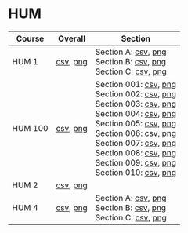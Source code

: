 # HUM

| Course | Overall | Section |
| ------ | ------- | ------- |
| HUM 1 | [csv](https://github.com/UCSD-Historical-Enrollment-Data/2025Winter/blob/main/overall/HUM%201.csv), [png](https://raw.githubusercontent.com/UCSD-Historical-Enrollment-Data/2025Winter/main/plot_overall/HUM%201.png) | Section A: [csv](https://github.com/UCSD-Historical-Enrollment-Data/2025Winter/blob/main/section/HUM%201_A.csv), [png](https://raw.githubusercontent.com/UCSD-Historical-Enrollment-Data/2025Winter/main/plot_section/HUM%201_A.png)<br>Section B: [csv](https://github.com/UCSD-Historical-Enrollment-Data/2025Winter/blob/main/section/HUM%201_B.csv), [png](https://raw.githubusercontent.com/UCSD-Historical-Enrollment-Data/2025Winter/main/plot_section/HUM%201_B.png)<br>Section C: [csv](https://github.com/UCSD-Historical-Enrollment-Data/2025Winter/blob/main/section/HUM%201_C.csv), [png](https://raw.githubusercontent.com/UCSD-Historical-Enrollment-Data/2025Winter/main/plot_section/HUM%201_C.png) |
| HUM 100 | [csv](https://github.com/UCSD-Historical-Enrollment-Data/2025Winter/blob/main/overall/HUM%20100.csv), [png](https://raw.githubusercontent.com/UCSD-Historical-Enrollment-Data/2025Winter/main/plot_overall/HUM%20100.png) | Section 001: [csv](https://github.com/UCSD-Historical-Enrollment-Data/2025Winter/blob/main/section/HUM%20100_001.csv), [png](https://raw.githubusercontent.com/UCSD-Historical-Enrollment-Data/2025Winter/main/plot_section/HUM%20100_001.png)<br>Section 002: [csv](https://github.com/UCSD-Historical-Enrollment-Data/2025Winter/blob/main/section/HUM%20100_002.csv), [png](https://raw.githubusercontent.com/UCSD-Historical-Enrollment-Data/2025Winter/main/plot_section/HUM%20100_002.png)<br>Section 003: [csv](https://github.com/UCSD-Historical-Enrollment-Data/2025Winter/blob/main/section/HUM%20100_003.csv), [png](https://raw.githubusercontent.com/UCSD-Historical-Enrollment-Data/2025Winter/main/plot_section/HUM%20100_003.png)<br>Section 004: [csv](https://github.com/UCSD-Historical-Enrollment-Data/2025Winter/blob/main/section/HUM%20100_004.csv), [png](https://raw.githubusercontent.com/UCSD-Historical-Enrollment-Data/2025Winter/main/plot_section/HUM%20100_004.png)<br>Section 005: [csv](https://github.com/UCSD-Historical-Enrollment-Data/2025Winter/blob/main/section/HUM%20100_005.csv), [png](https://raw.githubusercontent.com/UCSD-Historical-Enrollment-Data/2025Winter/main/plot_section/HUM%20100_005.png)<br>Section 006: [csv](https://github.com/UCSD-Historical-Enrollment-Data/2025Winter/blob/main/section/HUM%20100_006.csv), [png](https://raw.githubusercontent.com/UCSD-Historical-Enrollment-Data/2025Winter/main/plot_section/HUM%20100_006.png)<br>Section 007: [csv](https://github.com/UCSD-Historical-Enrollment-Data/2025Winter/blob/main/section/HUM%20100_007.csv), [png](https://raw.githubusercontent.com/UCSD-Historical-Enrollment-Data/2025Winter/main/plot_section/HUM%20100_007.png)<br>Section 008: [csv](https://github.com/UCSD-Historical-Enrollment-Data/2025Winter/blob/main/section/HUM%20100_008.csv), [png](https://raw.githubusercontent.com/UCSD-Historical-Enrollment-Data/2025Winter/main/plot_section/HUM%20100_008.png)<br>Section 009: [csv](https://github.com/UCSD-Historical-Enrollment-Data/2025Winter/blob/main/section/HUM%20100_009.csv), [png](https://raw.githubusercontent.com/UCSD-Historical-Enrollment-Data/2025Winter/main/plot_section/HUM%20100_009.png)<br>Section 010: [csv](https://github.com/UCSD-Historical-Enrollment-Data/2025Winter/blob/main/section/HUM%20100_010.csv), [png](https://raw.githubusercontent.com/UCSD-Historical-Enrollment-Data/2025Winter/main/plot_section/HUM%20100_010.png) |
| HUM 2 | [csv](https://github.com/UCSD-Historical-Enrollment-Data/2025Winter/blob/main/overall/HUM%202.csv), [png](https://raw.githubusercontent.com/UCSD-Historical-Enrollment-Data/2025Winter/main/plot_overall/HUM%202.png) |  |
| HUM 4 | [csv](https://github.com/UCSD-Historical-Enrollment-Data/2025Winter/blob/main/overall/HUM%204.csv), [png](https://raw.githubusercontent.com/UCSD-Historical-Enrollment-Data/2025Winter/main/plot_overall/HUM%204.png) | Section A: [csv](https://github.com/UCSD-Historical-Enrollment-Data/2025Winter/blob/main/section/HUM%204_A.csv), [png](https://raw.githubusercontent.com/UCSD-Historical-Enrollment-Data/2025Winter/main/plot_section/HUM%204_A.png)<br>Section B: [csv](https://github.com/UCSD-Historical-Enrollment-Data/2025Winter/blob/main/section/HUM%204_B.csv), [png](https://raw.githubusercontent.com/UCSD-Historical-Enrollment-Data/2025Winter/main/plot_section/HUM%204_B.png)<br>Section C: [csv](https://github.com/UCSD-Historical-Enrollment-Data/2025Winter/blob/main/section/HUM%204_C.csv), [png](https://raw.githubusercontent.com/UCSD-Historical-Enrollment-Data/2025Winter/main/plot_section/HUM%204_C.png) |
